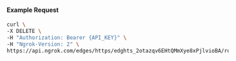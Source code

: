 <!-- Code generated for API Clients. DO NOT EDIT. -->

#### Example Request

```bash
curl \
-X DELETE \
-H "Authorization: Bearer {API_KEY}" \
-H "Ngrok-Version: 2" \
https://api.ngrok.com/edges/https/edghts_2otazqv6EHtQMmXye8xPjlvioBA/routes/edghtsrt_2otazoZQoWrdgNYeftw5e5CBYiU/webhook_verification
```
